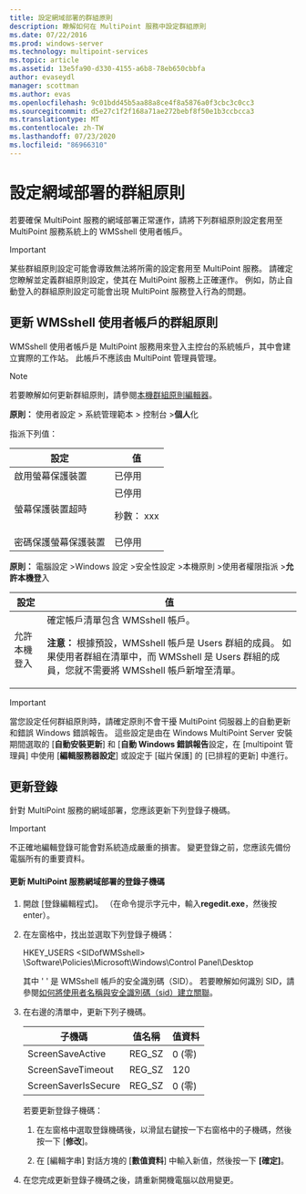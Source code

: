 ```yaml
---
title: 設定網域部署的群組原則
description: 瞭解如何在 MultiPoint 服務中設定群組原則
ms.date: 07/22/2016
ms.prod: windows-server
ms.technology: multipoint-services
ms.topic: article
ms.assetid: 13e5fa90-d330-4155-a6b8-78eb650cbbfa
author: evaseydl
manager: scottman
ms.author: evas
ms.openlocfilehash: 9c01bdd45b5aa88a8ce4f8a5876a0f3cbc3c0cc3
ms.sourcegitcommit: d5e27c1f2f168a71ae272bebf8f50e1b3ccbcca3
ms.translationtype: MT
ms.contentlocale: zh-TW
ms.lasthandoff: 07/23/2020
ms.locfileid: "86966310"
---
```

# <a name="configure-group-policies-for-a-domain-deployment"></a>設定網域部署的群組原則
若要確保 MultiPoint 服務的網域部署正常運作，請將下列群組原則設定套用至 MultiPoint 服務系統上的 WMSshell 使用者帳戶。  
  
> [!IMPORTANT]  
> 某些群組原則設定可能會導致無法將所需的設定套用至 MultiPoint 服務。 請確定您瞭解並定義群組原則設定，使其在 MultiPoint 服務上正確運作。 例如，防止自動登入的群組原則設定可能會出現 MultiPoint 服務登入行為的問題。  
  
## <a name="update-group-policies-for-the-wmsshell-user-account"></a>更新 WMSshell 使用者帳戶的群組原則 
WMSshell 使用者帳戶是 MultiPoint 服務用來登入主控台的系統帳戶，其中會建立實際的工作站。 此帳戶不應該由 MultiPoint 管理員管理。
  
> [!NOTE]  
> 若要瞭解如何更新群組原則，請參閱[本機群組原則編輯器](/previous-versions/windows/it-pro/windows-server-2012-R2-and-2012/dn265982(v=ws.11))。  
  
**原則：** 使用者設定 > 系統管理範本 > 控制台 >**個人**化  
  
指派下列值：  
  
|設定|值|  
|-----------|----------|  
|啟用螢幕保護裝置|已停用|  
|螢幕保護裝置超時|已停用<p>秒數： xxx|  
|密碼保護螢幕保護裝置|已停用|  
  
**原則：** 電腦設定 >Windows 設定 >安全性設定 >本機原則 >使用者權限指派 >**允許本機登**入  
  
|設定|值|  
|-----------|----------|  
|允許本機登入|確定帳戶清單包含 WMSshell 帳戶。<p>**注意：** 根據預設，WMSshell 帳戶是 Users 群組的成員。 如果使用者群組在清單中，而 WMSshell 是 Users 群組的成員，您就不需要將 WMSshell 帳戶新增至清單。|  
  
> [!IMPORTANT]  
> 當您設定任何群組原則時，請確定原則不會干擾 MultiPoint 伺服器上的自動更新和錯誤 Windows 錯誤報告。 這些設定是由在 Windows MultiPoint Server 安裝期間選取的 [**自動安裝更新**] 和 [**自動 Windows 錯誤報告**設定，在 [multipoint 管理員] 中使用 [**編輯服務器設定**] 或設定于 [磁片保護] 的 [已排程的更新] 中進行。  
  
## <a name="update-the-registry"></a>更新登錄  
針對 MultiPoint 服務的網域部署，您應該更新下列登錄子機碼。  
  
> [!IMPORTANT]  
> 不正確地編輯登錄可能會對系統造成嚴重的損害。 變更登錄之前，您應該先備份電腦所有的重要資料。  
  
#### <a name="to-update-registry-subkeys-for-a-domain-deployment-of-multipoint-services"></a>更新 MultiPoint 服務網域部署的登錄子機碼  
  
1.  開啟 [登錄編輯程式]。 （在命令提示字元中，輸入**regedit.exe**，然後按 enter）。  
  
2.  在左窗格中，找出並選取下列登錄子機碼：  
  
    HKEY_USERS \<SIDofWMSshell> \Software\Policies\Microsoft\Windows\Control Panel\Desktop  
  
    其中 ' <SIDofWMSshell> ' 是 WMSshell 帳戶的安全識別碼（SID）。 若要瞭解如何識別 SID，請參閱[如何將使用者名稱與安全識別碼（sid）建立關聯](https://support.microsoft.com/kb/154599)。  
  
3.  在右邊的清單中，更新下列子機碼。  
  
    |子機碼|值名稱|值資料|  
    |----------|--------------|--------------|  
    |ScreenSaveActive|REG_SZ|0 (零)|  
    |ScreenSaveTimeout|REG_SZ|120|  
    |ScreenSaverIsSecure|REG_SZ|0 (零)|  
  
    若要更新登錄子機碼：  
  
    1.  在左窗格中選取登錄機碼後，以滑鼠右鍵按一下右窗格中的子機碼，然後按一下 [**修改**]。  
  
    2.  在 [編輯字串] 對話方塊的 [**數值資料**] 中輸入新值，然後按一下 **[確定]**。  
  
4.  在您完成更新登錄子機碼之後，請重新開機電腦以啟用變更。 
